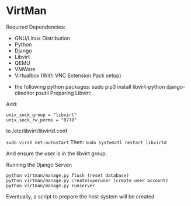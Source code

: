 # VirtMan

Required Dependencies:
* GNU/Linux Distribution
* Python
* Django
* Libvirt
* QEMU
* VMWare
* Virtualbox (With VNC Extension Pack setup)

+ the following python packages:
sudo pip3 install libvirt-python django-ckeditor psutil
Preparing Libvirt:

Add:
~~~
unix_sock_group = "libvirt"
unix_sock_rw_perms = "0770"
~~~

to /etc/libvirt/libvirtd.conf

`sudo virsh net-autostart`
Then:
`sudo systemctl restart libvirtd`



And ensure the user is in the libvirt group.

Running the Django Server:

~~~
python virtman/manage.py flush (reset database)
python virtman/manage.py createsuperuser (create user account)
python virtman/manage.py runserver
~~~

Eventually, a script to prepare the host system will be created
